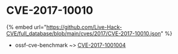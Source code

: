 # CVE-2017-10010
{% embed url="https://github.com/Live-Hack-CVE/full_database/blob/main/cves/2017/CVE-2017-10010.json" %}

* ossf-cve-benchmark ~> [CVE-2017-1001004](https://www.alice-snow.ru/2017/database/cve-2017-10010/cve-2017-1001004-ossf-cve-benchmark)